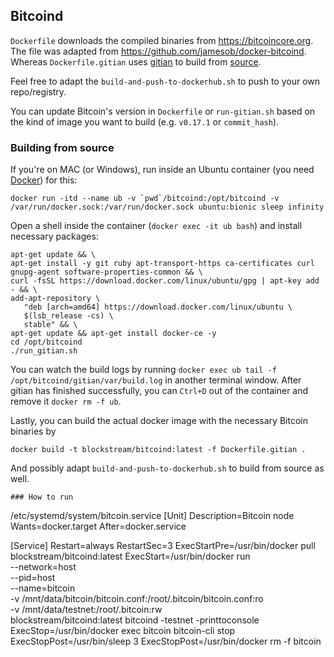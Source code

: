 ## Bitcoind
`Dockerfile` downloads the compiled binaries from https://bitcoincore.org. The file was adapted from https://github.com/jamesob/docker-bitcoind. Whereas `Dockerfile.gitian` uses [gitian](https://github.com/devrandom/gitian-builder) to build from [source](https://github.com/bitcoin/bitcoin).

Feel free to adapt the `build-and-push-to-dockerhub.sh` to push to your own repo/registry.

You can update Bitcoin's version in `Dockerfile` or `run-gitian.sh` based on the kind of image you want to build (e.g. `v0.17.1` or `commit_hash`).

### Building from source
If you're on MAC (or Windows), run inside an Ubuntu container (you need [Docker](https://docs.docker.com/install/#supported-platforms)) for this:
```
docker run -itd --name ub -v `pwd`/bitcoind:/opt/bitcoind -v /var/run/docker.sock:/var/run/docker.sock ubuntu:bionic sleep infinity
```
Open a shell inside the container (`docker exec -it ub bash`) and install necessary packages:
```
apt-get update && \
apt-get install -y git ruby apt-transport-https ca-certificates curl gnupg-agent software-properties-common && \
curl -fsSL https://download.docker.com/linux/ubuntu/gpg | apt-key add - && \
add-apt-repository \
   "deb [arch=amd64] https://download.docker.com/linux/ubuntu \
   $(lsb_release -cs) \
   stable" && \
apt-get update && apt-get install docker-ce -y
cd /opt/bitcoind 
./run_gitian.sh
```
You can watch the build logs by running `docker exec ub tail -f /opt/bitcoind/gitian/var/build.log` in another terminal window.
After gitian has finished successfully, you can `Ctrl+D` out of the container and remove it `docker rm -f ub`.

Lastly, you can build the actual docker image with the necessary Bitcoin binaries by
```
docker build -t blockstream/bitcoind:latest -f Dockerfile.gitian .
``` 
And possibly adapt `build-and-push-to-dockerhub.sh` to build from source as well. 
```
### How to run
```
/etc/systemd/system/bitcoin.service
[Unit]
Description=Bitcoin node
Wants=docker.target
After=docker.service

[Service]
Restart=always
RestartSec=3
ExecStartPre=/usr/bin/docker pull blockstream/bitcoind:latest
ExecStart=/usr/bin/docker run \
    --network=host \
    --pid=host \
    --name=bitcoin \
    -v /mnt/data/bitcoin/bitcoin.conf:/root/.bitcoin/bitcoin.conf:ro \
    -v /mnt/data/testnet:/root/.bitcoin:rw \
    blockstream/bitcoind:latest bitcoind -testnet -printtoconsole
ExecStop=/usr/bin/docker exec bitcoin bitcoin-cli stop
ExecStopPost=/usr/bin/sleep 3
ExecStopPost=/usr/bin/docker rm -f bitcoin
```

